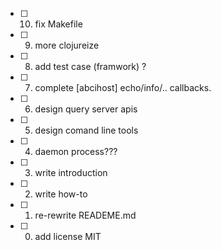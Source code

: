 - [ ] 10. fix Makefile
- [ ] 9. more clojureize
- [ ] 8. add test case (framwork) ?
- [ ] 7. complete [abcihost] echo/info/.. callbacks.
- [ ] 6. design query server apis
- [ ] 5. design comand line tools
- [ ] 4. daemon process???
- [ ] 3. write introduction 
- [ ] 2. write how-to 
- [ ] 1. re-rewrite READEME.md
- [ ] 0. add license MIT
